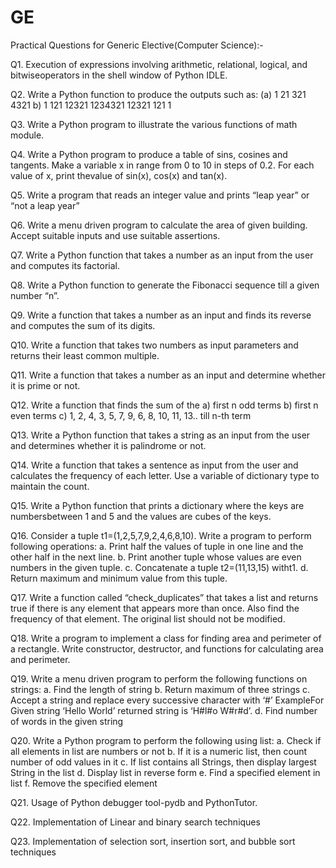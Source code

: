 # GE
Practical Questions for Generic Elective(Computer Science):-

Q1. Execution of expressions involving arithmetic, relational, logical, and bitwiseoperators in the shell window of Python IDLE.

Q2. Write a Python function to produce the outputs such as: (a) 1 21 321 4321 b) 1 121 12321 1234321 12321 121 1

Q3. Write a Python program to illustrate the various functions of math module.

Q4. Write a Python program to produce a table of sins, cosines and tangents. Make a variable x in range from 0 to 10 in steps of 0.2. For each value of x, print thevalue of sin(x), cos(x) and tan(x).

Q5. Write a program that reads an integer value and prints “leap year” or “not a leap year”

Q6. Write a menu driven program to calculate the area of given building. Accept suitable inputs and use suitable assertions.

Q7. Write a Python function that takes a number as an input from the user and computes its factorial.

Q8. Write a Python function to generate the Fibonacci sequence till a given number “n”.

Q9. Write a function that takes a number as an input and finds its reverse and computes the sum of its digits.

Q10. Write a function that takes two numbers as input parameters and returns their least common multiple.

Q11. Write a function that takes a number as an input and determine whether it is prime or not.

Q12. Write a function that finds the sum of the a) first n odd terms b) first n even terms c) 1, 2, 4, 3, 5, 7, 9, 6, 8, 10, 11, 13.. till n-th term

Q13. Write a Python function that takes a string as an input from the user and determines whether it is palindrome or not.

Q14. Write a function that takes a sentence as input from the user and calculates the frequency of each letter. Use a variable of dictionary type to maintain the count.

Q15. Write a Python function that prints a dictionary where the keys are numbersbetween 1 and 5 and the values are cubes of the keys.

Q16. Consider a tuple t1=(1,2,5,7,9,2,4,6,8,10). Write a program to perform following operations: a. Print half the values of tuple in one line and the other half in the next line. b. Print another tuple whose values are even numbers in the given tuple. c. Concatenate a tuple t2=(11,13,15) witht1. d. Return maximum and minimum value from this tuple.

Q17. Write a function called “check_duplicates” that takes a list and returns true if there is any element that appears more than once. Also find the frequency of that element. The original list should not be modified.

Q18. Write a program to implement a class for finding area and perimeter of a rectangle. Write constructor, destructor, and functions for calculating area and perimeter.

Q19. Write a menu driven program to perform the following functions on strings: a. Find the length of string b. Return maximum of three strings c. Accept a string and replace every successive character with ‘#’ ExampleFor Given string ‘Hello World’ returned string is ‘H#l#o W#r#d’. d. Find number of words in the given string

Q20. Write a Python program to perform the following using list: a. Check if all elements in list are numbers or not b. If it is a numeric list, then count number of odd values in it c. If list contains all Strings, then display largest String in the list d. Display list in reverse form e. Find a specified element in list f. Remove the specified element

Q21. Usage of Python debugger tool-pydb and PythonTutor.

Q22. Implementation of Linear and binary search techniques

Q23. Implementation of selection sort, insertion sort, and bubble sort techniques
